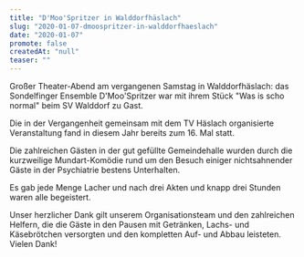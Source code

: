 ```yaml
---
title: "D'Moo'Spritzer in Walddorfhäslach"
slug: "2020-01-07-dmoospritzer-in-walddorfhaeslach"
date: "2020-01-07"
promote: false
createdAt: "null"
teaser: ""
---
```

Großer Theater-Abend am vergangenen Samstag in Walddorfhäslach: das Sondelfinger Ensemble D'Moo'Spritzer war mit ihrem Stück "Was is scho normal" beim SV Walddorf zu Gast.


Die in der Vergangenheit gemeinsam mit dem TV Häslach organisierte Veranstaltung fand in diesem Jahr bereits zum 16. Mal statt.


Die zahlreichen Gästen in der gut gefüllte Gemeindehalle wurden durch die kurzweilige Mundart-Komödie rund um den Besuch einiger nichtsahnender Gäste in der Psychiatrie bestens Unterhalten.


Es gab jede Menge Lacher und nach drei Akten und knapp drei Stunden waren alle begeistert.


Unser herzlicher Dank gilt unserem Organisationsteam und den zahlreichen Helfern, die die Gäste in den Pausen mit Getränken, Lachs- und Käsebrötchen versorgten und den kompletten Auf- und Abbau leisteten. Vielen Dank!
